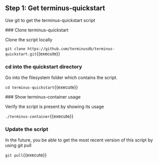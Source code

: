 ## Step 1: Get terminus-quickstart

Use git to get the terminus-quickstart script

### Clone terminus-quickstart

Clone the script locally

`git clone https://github.com/terminusdb/terminus-quickstart.git`{{execute}}

### cd into the quickstart directory

Go into the filesystem folder which contains the script.

`cd terminus-quickstart`{{execute}}

### Show terminus-container usage

Verify the script is present by showing its usage

`./terminus-container`{{execute}}

### Update the script

In the future, you be able to get the most recent version of this script by
using git pull

`git pull`{{execute}}

